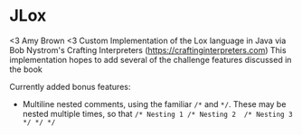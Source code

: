# JLox
<3 Amy Brown <3
Custom Implementation of the Lox language in Java via Bob Nystrom's Crafting Interpreters (https://craftinginterpreters.com)
This implementation hopes to add several of the challenge features discussed in the book

Currently added bonus features:
  * Multiline nested comments, using the familiar `/*` and `*/`. These may be nested multiple times, so that
    `/* Nesting 1 /* Nesting 2  /* Nesting 3 */ */ */`
